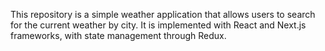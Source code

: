 This repository is a simple weather application that allows users to search for the current weather by city. It is implemented with React and Next.js frameworks, with state management through Redux.
